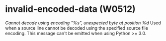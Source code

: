 # invalid-encoded-data (W0512)
*Cannot decode using encoding \"%s\", unexpected byte at position %d*
Used when a source line cannot be decoded using the specified source
file encoding. This message can\'t be emitted when using Python \>= 3.0.

